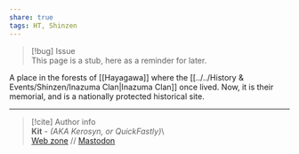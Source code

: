 ```yaml
---  
share: true  
tags: HT, Shinzen  
---  
```

> [!bug] Issue  
> This page is a stub, here as a reminder for later.  
  
A place in the forests of [[Hayagawa]] where the [[../../History & Events/Shinzen/Inazuma Clan|Inazuma Clan]] once lived. Now, it is their memorial, and is a nationally protected historical site.  
  
-----  
> [!cite] Author info  
> **Kit** - *(AKA Kerosyn, or QuickFastly)*\  
> [Web zone](https://kitabe.link) // [Mastodon](https://social.tripulse.net/@kit)